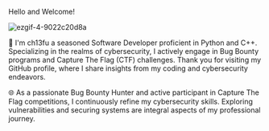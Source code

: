 Hello and Welcome! 


![ezgif-4-9022c20d8a](https://github.com/ch13fu/ch13fu/assets/153553558/1e56cc31-a80f-4d1e-a233-07f1f2d01e9a)

👋 I'm ch13fu a seasoned Software Developer proficient in Python and C++. Specializing in the realms of cybersecurity, I actively engage in Bug Bounty programs and Capture The Flag (CTF) challenges. Thank you for visiting my GitHub profile, where I share insights from my coding and cybersecurity endeavors.

🌐 As a passionate Bug Bounty Hunter and active participant in Capture The Flag competitions, I continuously refine my cybersecurity skills. Exploring vulnerabilities and securing systems are integral aspects of my professional journey.
